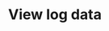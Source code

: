 ---
title: View log data
redirect_to:
  - https://www.ibm.com/support/knowledgecenter/SS7P7S_ind/watson-assistant-solutions/audio/Using_audio_client_logs.html
---